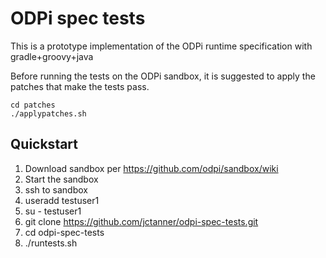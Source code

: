 # ODPi spec tests

This is a prototype implementation of the ODPi runtime specification with gradle+groovy+java

Before running the tests on the ODPi sandbox, it is suggested to apply the patches that make the tests pass.
````shell
cd patches
./applypatches.sh
````

## Quickstart

1. Download sandbox per https://github.com/odpi/sandbox/wiki
2. Start the sandbox
3. ssh to sandbox
4. useradd testuser1
5. su - testuser1
6. git clone https://github.com/jctanner/odpi-spec-tests.git
7. cd odpi-spec-tests
8. ./runtests.sh
